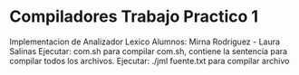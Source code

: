 # Compiladores Trabajo Practico 1
Implementacion de Analizador Lexico
Alumnos: Mirna Rodriguez - Laura Salinas
Ejecutar: com.sh para compilar
com.sh, contiene la sentencia para compilar todos los archivos.
Ejecutar: ./jml fuente.txt para compilar archivo
